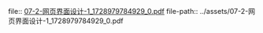 file:: [07-2-网页界面设计-1_1728979784929_0.pdf](../assets/07-2-网页界面设计-1_1728979784929_0.pdf)
file-path:: ../assets/07-2-网页界面设计-1_1728979784929_0.pdf
